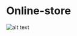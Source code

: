 ﻿# Online-store
![alt text]([http://url/to/img.png](https://cdn-icons-png.flaticon.com/512/7511/7511667.png))
